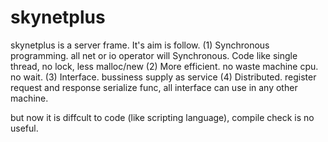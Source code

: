 # skynetplus
skynetplus is a server frame. It's aim is follow.
(1) Synchronous programming. all net or io operator will Synchronous. Code like single thread, no lock, less malloc/new
(2) More efficient. no waste machine cpu. no wait.
(3) Interface. bussiness supply as service
(4) Distributed. register request and response serialize func, all interface can use in any other machine.

but now it is diffcult to code (like scripting language), compile check is no useful.

